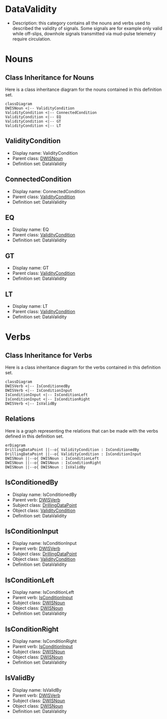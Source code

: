 # DataValidity<!-- DEFINITION SET HEADER -->
- Description: 
this category contains all the nouns and verbs used to described the validity of signals. Some signals are for example only valid while off-slips, downhole signals transmitted via mud-pulse telemetry require circulation.

# Nouns
## Class Inheritance for Nouns
Here is a class inheritance diagram for the nouns contained in this definition set.
```mermaid
classDiagram
DWISNoun <|-- ValidityCondition
ValidityCondition <|-- ConnectedCondition
ValidityCondition <|-- EQ
ValidityCondition <|-- GT
ValidityCondition <|-- LT
```
## ValidityCondition <!-- NOUN -->
- Display name: ValidityCondition
- Parent class: [DWISNoun](./DWISSemantics.md#DWISNoun)
- Definition set: DataValidity
## ConnectedCondition <!-- NOUN -->
- Display name: ConnectedCondition
- Parent class: [ValidityCondition](./DataValidity.md#ValidityCondition)
- Definition set: DataValidity
## EQ <!-- NOUN -->
- Display name: EQ
- Parent class: [ValidityCondition](./DataValidity.md#ValidityCondition)
- Definition set: DataValidity
## GT <!-- NOUN -->
- Display name: GT
- Parent class: [ValidityCondition](./DataValidity.md#ValidityCondition)
- Definition set: DataValidity
## LT <!-- NOUN -->
- Display name: LT
- Parent class: [ValidityCondition](./DataValidity.md#ValidityCondition)
- Definition set: DataValidity
# Verbs
## Class Inheritance for Verbs
Here is a class inheritance diagram for the verbs contained in this definition set.
```mermaid
classDiagram
DWISVerb <|-- IsConditionedBy
DWISVerb <|-- IsConditionInput
IsConditionInput <|-- IsConditionLeft
IsConditionInput <|-- IsConditionRight
DWISVerb <|-- IsValidBy
```
## Relations
Here is a graph representing the relations that can be made with the verbs defined in this definition set.
```mermaid
erDiagram
DrillingDataPoint ||--o{ ValidityCondition : IsConditionedBy
DrillingDataPoint ||--o{ ValidityCondition : IsConditionInput
DWISNoun ||--o{ DWISNoun : IsConditionLeft
DWISNoun ||--o{ DWISNoun : IsConditionRight
DWISNoun ||--o{ DWISNoun : IsValidBy
```
## IsConditionedBy <!-- VERB -->
- Display name: IsConditionedBy
- Parent verb: [DWISVerb](./DWISSemantics.md#DWISVerb)
- Subject class: [DrillingDataPoint](./DrillingDataSemantics.md#DrillingDataPoint)
- Object class: [ValidityCondition](./DataValidity.md#ValidityCondition)
- Definition set: DataValidity
## IsConditionInput <!-- VERB -->
- Display name: IsConditionInput
- Parent verb: [DWISVerb](./DWISSemantics.md#DWISVerb)
- Subject class: [DrillingDataPoint](./DrillingDataSemantics.md#DrillingDataPoint)
- Object class: [ValidityCondition](./DataValidity.md#ValidityCondition)
- Definition set: DataValidity
## IsConditionLeft <!-- VERB -->
- Display name: IsConditionLeft
- Parent verb: [IsConditionInput](./DataValidity.md#IsConditionInput)
- Subject class: [DWISNoun](./DWISSemantics.md#DWISNoun)
- Object class: [DWISNoun](./DWISSemantics.md#DWISNoun)
- Definition set: DataValidity
## IsConditionRight <!-- VERB -->
- Display name: IsConditionRight
- Parent verb: [IsConditionInput](./DataValidity.md#IsConditionInput)
- Subject class: [DWISNoun](./DWISSemantics.md#DWISNoun)
- Object class: [DWISNoun](./DWISSemantics.md#DWISNoun)
- Definition set: DataValidity
## IsValidBy <!-- VERB -->
- Display name: IsValidBy
- Parent verb: [DWISVerb](./DWISSemantics.md#DWISVerb)
- Subject class: [DWISNoun](./DWISSemantics.md#DWISNoun)
- Object class: [DWISNoun](./DWISSemantics.md#DWISNoun)
- Definition set: DataValidity
